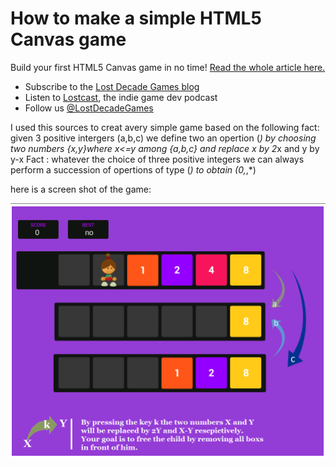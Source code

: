 # How to make a simple HTML5 Canvas game

Build your first HTML5 Canvas game in no time! [Read the whole article here.](http://www.lostdecadegames.com/how-to-make-a-simple-html5-canvas-game/)

* Subscribe to the [Lost Decade Games blog](http://www.lostdecadegames.com/rss.xml)
* Listen to [Lostcast](http://www.lostdecadegames.com/lostcast/), the indie game dev podcast
* Follow us [@LostDecadeGames](https://twitter.com/LostDecadeGames)


I used this sources to creat avery simple game based on the following fact: given 3 positive intergers (a,b,c) we define two an opertion (*) by choosing two numbers {x,y}where x<=y among {a,b,c} and replace x by 2*x and y by y-x
Fact :
whatever the choice of three positive integers we can always perform a succession of opertions of type (*) to obtain (0,*,*)

here is a screen shot of the game:



![Figure](https://github.com/elaqqad/simple-javasript-game/blob/master/game_screen.png)
